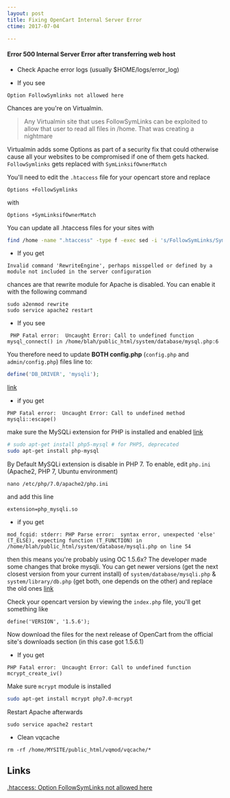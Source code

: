 ```yaml
---
layout: post
title: Fixing OpenCart Internal Server Error
ctime: 2017-07-04

---
```


#### Error 500 Internal Server Error after transferring web host
- Check Apache error logs (usually $HOME/logs/error_log)

- If you see

```
Option FollowSymlinks not allowed here
```

Chances are you're on Virtualmin. 
> Any Virtualmin site that uses FollowSymLinks can be exploited to allow that user to read all files in /home. That was creating a nightmare

Virtualmin adds some Options as part of a security fix that could otherwise cause all your websites to be compromised if one of them gets hacked. `FollowSymlinks` gets replaced with `SymLinksifOwnerMatch`

You'll need to edit the `.htaccess` file for your opencart store and replace 

```
Options +FollowSymlinks
```

with 

```
Options +SymLinksifOwnerMatch
```

You can update all .htaccess files for your sites with

```bash
find /home -name ".htaccess" -type f -exec sed -i 's/FollowSymLinks/SymLinksIfOwnerMatch/g' {} ";"
```

- If you get 

```
Invalid command 'RewriteEngine', perhaps misspelled or defined by a module not included in the server configuration
```

chances are that rewrite module for Apache is disabled. You can enable it with the following command

```
sudo a2enmod rewrite
sudo service apache2 restart
```

- If you see

```
 PHP Fatal error:  Uncaught Error: Call to undefined function mysql_connect() in /home/blah/public_html/system/database/mysql.php:6
```


You therefore need to update **BOTH config.php** (`config.php` and `admin/config.php`) files line to:

```php
define('DB_DRIVER', 'mysqli');
```
[link](https://forum.opencart.com/viewtopic.php?t=155393)

- if you get

```
PHP Fatal error:  Uncaught Error: Call to undefined method mysqli::escape()
```

make sure the MySQLi extension for PHP is installed and enabled [link](https://stackoverflow.com/questions/35424982/how-to-enable-mysqli-extension-in-php-7)

```bash
# sudo apt-get install php5-mysql # for PHP5, deprecated
sudo apt-get install php-mysql
```
By Default MySQLi extension is disable in PHP 7. To enable, edit `php.ini` (Apache2, PHP 7, Ubuntu environment)

```
nano /etc/php/7.0/apache2/php.ini
```
and add this line

```
extension=php_mysqli.so
```

- if you get 

```
mod_fcgid: stderr: PHP Parse error:  syntax error, unexpected 'else' (T_ELSE), expecting function (T_FUNCTION) in /home/blah/public_html/system/database/mysqli.php on line 54
```

then this means you're probably using OC 1.5.6x? The developer made some changes that broke mysqli. You can get newer versions (get the next closest version from your current install) of `system/database/mysqli.php` & `system/library/db.php` (get both, one depends on the other) and replace the old ones [link](https://forum.opencart.com/viewtopic.php?f=161&t=110746)

Check your opencart version by viewing the `index.php` file, you'll get something like

```
define('VERSION', '1.5.6');
```

Now download the files for the next release of OpenCart from the official site's downloads section (in this case got 1.5.6.1)

- If you get 

```
PHP Fatal error:  Uncaught Error: Call to undefined function mcrypt_create_iv()
```

Make sure `mcrypt` module is installed

```bash
sudo apt-get install mcrypt php7.0-mcrypt
```
Restart Apache afterwards

```
sudo service apache2 restart
```

- Clean vqcache

```
rm -rf /home/MYSITE/public_html/vqmod/vqcache/*
```

Links
---
[.htaccess: Option FollowSymLinks not allowed here](https://www.virtualmin.com/node/24753#comment-124082)